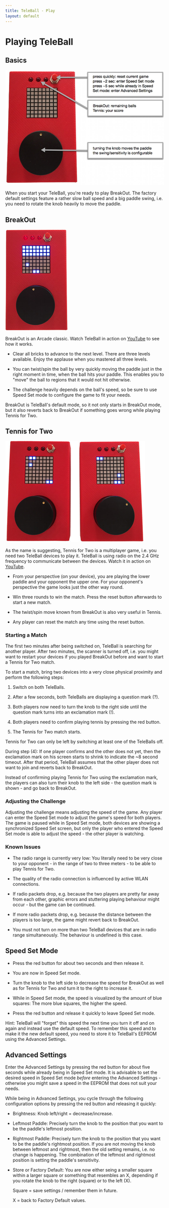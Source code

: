 ```yaml
---
title: TeleBall - Play
layout: default
---
```


Playing TeleBall
================

Basics
------

![Overview Diagram](images/play_overview.jpg)

When you start your TeleBall, you're ready to play BreakOut. The factory
default settings feature a rather slow ball speed and a big paddle swing,
i.e. you need to rotate the knob heavily to move the paddle.

BreakOut
--------

![Play BreakOut](images/play_breakout.jpg)

BreakOut is an Arcade classic. Watch TeleBall in action on
[YouTube](http://youtu.be/JpwP330C6q0)
to see how it works.

* Clear all bricks to advance to the next level. There are three levels
  available. Enjoy the applause when you mastered all three levels.

* You can twist/spin the ball by very quickly moving the paddle just in
  the right moment in time, when the ball hits your paddle. This enables
  you to "move" the ball to regions that it would not hit otherwise.

* The challenge heavily depends on the ball's speed, so be sure to
  use Speed Set mode to configure the game to fit your needs.

BreakOut is TeleBall's default mode, so it not only starts in BreakOut
mode, but it also reverts back to BreakOut if something goes wrong
while playing Tennis for Two.

Tennis for Two
--------------

![Play Tennis](images/play_tennis.jpg)

As the name is suggesting, Tennis for Two is a multiplayer game, i.e.
you need two TeleBall devices to play it. TeleBall is using radio on
the 2.4 GHz frequency to communicate between the devices. Watch it
in action on [YouTube](http://youtu.be/hnW40l3Gluc).

* From your perspective (on your device), you are playing the lower
  paddle and your opponent the upper one. For your opponent's perspective
  the game looks just the other way round.

* Win three rounds to win the match. Press the reset button afterwards
  to start a new match.

* The twist/spin move known from BreakOut is also very useful in Tennis.

* Any player can reset the match any time using the reset button.

### Starting a Match

The first two minutes after being switched on, TeleBall is searching
for another player. After two minutes, the scanner is turned off, i.e.
you might want to restart your devices if you played BreakOut before
and want to start a Tennis for Two match.

To start a match, bring two devices into a very close physical proximity
and perform the following steps:

1. Switch on both TeleBalls.

2. After a few seconds, both TeleBalls are displaying a question mark (?).

3. Both players now need to turn the knob to the right side until
   the question mark turns into an exclamation mark (!).

4. Both players need to confirm playing tennis by pressing the red button.

5. The Tennis for Two match starts.

Tennis for Two can only be left by switching at least one of the TeleBalls
off.

During step (4): If one player confirms and the other does not yet, 
then the exclamation mark on his screen starts to shrink to indicate
the ~8 second timeout. After that period, TeleBall assumes
that the other player does not want to join and reverts back to BreakOut.

Instead of confirming playing Tennis for Two using the exclamation mark,
the players can also turn their knob to the left side - the question mark
is shown - and go back to BreakOut.

### Adjusting the Challenge

Adjusting the challenge means adjusting the speed of the game.
Any player can enter the Speed Set mode to adjust the game's speed
for both players. The game is paused while in Speed Set mode, both
devices are showing a synchronized Speed Set screen, but only the
player who entered the Speed Set mode is able to adjust
the speed - the other player is watching.

### Known Issues

* The radio range is currently very low: You literally need to be
  very close to your opponent - in the range of two to three meters -
  to be able to play Tennis for Two.

* The quality of the radio connection is influenced by active WLAN connections.

* If radio packets drop, e.g. because the two players are pretty far away from
  each other, graphic errors and stuttering playing behaviour might occur - but
  the game can be continued.

* If more radio packets drop, e.g. because the distance between the players 
  is too large, the game might revert back to BreakOut.

* You must not turn on more than two TeleBall devices that are in radio
  range simultaneously. The behaviour is undefined is this case.

Speed Set Mode
--------------

* Press the red button for about two seconds and then release it.

* You are now in Speed Set mode.

* Turn the knob to the left side to decrease the speed for BreakOut
  as well as for Tennis for Two and turn it to the right to increase it.

* While in Speed Set mode, the speed is visualized by the amount of
  blue squares: The more blue squares, the higher the speed.

* Press the red button and release it quickly to leave Speed Set mode.

Hint: TeleBall will "forget" this speed the next time you turn it off
and on again and instead use the default speed. To remember this speed
and to make it the new default speed, you need to store it to TeleBall's
EEPROM using the Advanced Settings.

Advanced Settings
-----------------

Enter the Advanced Settings by pressing the red button for about
five seconds while already being in Speed Set mode. It is advisable to
set the desired speed in Speed Set mode *before* entering the Advanced
Settings - otherwise you might save a speed in the EEPROM that does not
suit your needs.

While being in Advanced Settings, you cycle through the following
configuration options by pressing the red button and releasing it quickly:

* Brightness: Knob left/right = decrease/increase.

* Leftmost Paddle: Precisely turn the knob to the position that you
  want to be the paddle's leftmost position.

* Rightmost Paddle: Precisely turn the knob to the position that you
  want to be the paddle's rightmost position. If you are not moving
  the knob between leftmost and rightmost, then the old setting
  remains, i.e. no change is happening. The combination of the
  leftmost and rightmost position is setting the paddle's sensitivity.

* Store or Factory Default: You are now either seing a smaller square
  within a larger square or something that resembles an X, depending
  if you rotate the knob to the right (square) or to the left (X).

  Square = save settings / remember them in future.
  
  X = back to Factory Default values.

